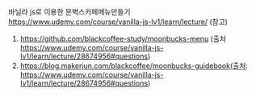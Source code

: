 바닐라 js로 이용한 문벅스카페메뉴만들기
https://www.udemy.com/course/vanilla-js-lv1/learn/lecture/ (참고)


1. https://github.com/blackcoffee-study/moonbucks-menu (출처 https://www.udemy.com/course/vanilla-js-lv1/learn/lecture/28674956#questions)
2. https://blog.makerjun.com/blackcoffee/moonbucks-guidebook(출처: https://www.udemy.com/course/vanilla-js-lv1/learn/lecture/28674956#questions)
